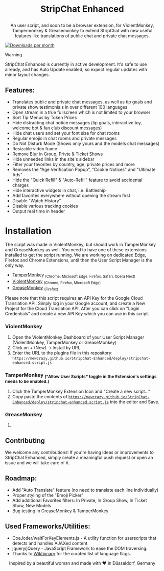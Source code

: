 # <p align="center">StripChat Enhanced</p>
<p align="center">An user script, and soon to be a browser extension, for ViolentMonkey, Tampermonkey & Greasemonkey to extend StripChat with new useful features like translations of public chat and private chat messages.</p>

[![Downloads per month](https://shields.io/github/downloads/mewcrazy/StripChat-Enhanced/total)]((https://github.com/mewcrazy/StripChat-Enhanced/archive/refs/heads/main.zip))


> [!WARNING]  
> StripChat Enhanced is currently in active development. It's safe to use already, and has Auto Update enabled, so expect regular updates with minor layout changes.

## Features:
- Translates public and private chat messages, as well as tip goals and private show testimonials in over different 100 languages
- Open stream in a true fullscreen which is not limited to your browser
- Sort Tip Menus by Token Prices
- Hide distracting chat notice messages (tip goals, interactive toy, welcome bot & fan club discount messages)
- Hide chat users and set your font size for chat rooms
- Regular emojis in chat rooms and private messages
- Do Not Disturb Mode (Shows only yours and the models chat messages)
- Resizable video frame
- Remove Blur in Group, Privte & Ticket Shows
- Hide unneeded links in the site's sidebar
- Filter your favorites by country, age, private prices and more
- Removes the "Age Verification Popup", "Cookie Notices" and "Ultimate Ads"
- Hide the "Quick Refill" & "Auto-Refill" feature to avoid accidental charges
- Hide interactive widgets in chat, i.e. Battleship
- Add favorites everywhere without opening the stream first
- Disable "Watch History"
- Disable various tracking cookies
- Output real time in header

# Installation
The script was made in ViolentMonkey, but should work in TamperMonkey and GreaseMonkey as well. You need to have one of these extensions installed to get the script running.
We are working on dedicated Edge, Firefox and Chrome Extensions, until then the User Script Manager is the only way.

- [TamperMonkey](https://www.tampermonkey.net/) <sub>(Chrome, Microsoft Edge, Firefox, Safari, Opera Next)</sub>
- [ViolentMonkey](https://violentmonkey.github.io/) <sub>(Chrome, Firefox, Microsoft Edge)</sub>
- [GreaseMonkey](https://www.greasespot.net/) <sub>(Firefox)</sub>

Please note that this script requires an API Key for the Google Cloud Translation API. Simply log in your Google account, and create a New Project for the Cloud Translation API. After you can click on "Login Credentials" and create a new API Key which you can use in this script.

### ViolentMonkey
1. Open the ViolentMonkey Dashboard of your User Script Manager (ViolentMonkey, TamperMonkey or GreaseMonkey)
2. Click on + (New) -> Install by URL
3. Enter the URL to the plugins file in this repository: `https://mewcrazy.github.io/StripChat-Enhanced/deploy/stripchat-enhanced.script.js`

### TamperMonkey <sub>("Allow User Scripts" toggle in the Extension's settings needs to be enabled.)</sub>
1. Click the TamperMonkey Extension Icon and "Create a new script..."
2. Copy paste the contents of [`https://mewcrazy.github.io/StripChat-Enhanced/deploy/stripchat-enhanced.script.js`](https://mewcrazy.github.io/StripChat-Enhanced/deploy/stripchat-enhanced.script.js) into the editor and Save.

### GreaseMonkey
1.


## Contributing
We welcome any contributions! If you're having ideas or improvements to StripChat Enhanced, simply create a meaningful push request or open an issue and we will take care of it.

## Roadmap:
- Add "Auto Translate" feature (no need to translate each line individually)
- Proper styling of the "Emoji Picker"
- Add additional Favorites filters: In Private, In Group Show, In Ticket Show, New Models
- Bug testing in GreaseMonkey & TamperMonkey

## Used Frameworks/Utilities:
- CoeJoder/waitForKeyElements.js - A utility function for userscripts that detects and handles AJAXed content.
- jquery/jQuery - JavaScript Framework to ease the DOM traversing.
- Thanks to [Wiktionary](https://en.wiktionary.org/wiki/Wiktionary:Language_flags_list) for the curated list of language flags.


<p align="center">Inspired by a beautiful woman and made with <span class="aalliyahh">❤️</span> in Düsseldorf, Germany</p>